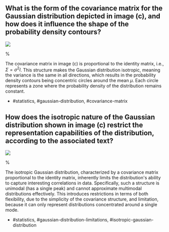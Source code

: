 ## What is the form of the covariance matrix for the Gaussian distribution depicted in image (c), and how does it influence the shape of the probability density contours?

![](https://cdn.mathpix.com/cropped/2024_05_13_21e07f2f44c90a145f10g-1.jpg?height=317&width=359&top_left_y=215&top_left_x=680)

%

The covariance matrix in image (c) is proportional to the identity matrix, i.e., $\Sigma = \sigma^2 I$. This structure makes the Gaussian distribution isotropic, meaning the variance is the same in all directions, which results in the probability density contours being concentric circles around the mean $\mu$. Each circle represents a zone where the probability density of the distribution remains constant.

- #statistics, #gaussian-distribution, #covariance-matrix

## How does the isotropic nature of the Gaussian distribution shown in image (c) restrict the representation capabilities of the distribution, according to the associated text?

![](https://cdn.mathpix.com/cropped/2024_05_13_21e07f2f44c90a145f10g-1.jpg?height=317&width=359&top_left_y=215&top_left_x=680)

%

The isotropic Gaussian distribution, characterized by a covariance matrix proportional to the identity matrix, inherently limits the distribution's ability to capture interesting correlations in data. Specifically, such a structure is unimodal (has a single peak) and cannot approximate multimodal distributions effectively. This introduces restrictions in terms of both flexibility, due to the simplicity of the covariance structure, and limitation, because it can only represent distributions concentrated around a single mode.

- #statistics, #gaussian-distribution-limitations, #isotropic-gaussian-distribution